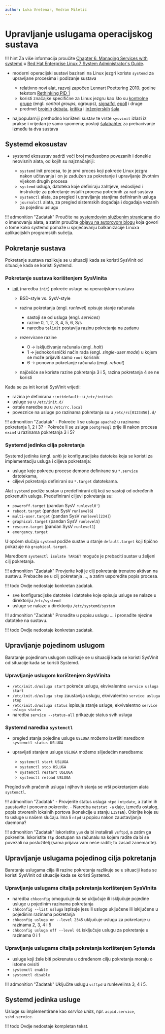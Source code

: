 ```yaml
---
author: Luka Vretenar, Vedran Miletić
---
```


# Upravljanje uslugama operacijskog sustava

!!! hint
    Za više informacija proučite [Chapter 6. Managing Services with systemd](https://access.redhat.com/documentation/en-us/red_hat_enterprise_linux/7/html/system_administrators_guide/chap-managing_services_with_systemd) u [Red Hat Enterprise Linux 7 System Administrator's Guide](https://access.redhat.com/documentation/en-us/red_hat_enterprise_linux/7/html/system_administrators_guide/index).

- moderni operacijski sustavi bazirani na Linux jezgri koriste `systemd` za upravljane procesima i podizanje sustava

    - relativno novi alat, razvoj započeo Lennart Poettering 2010. godine tekstom [Rethinking PID 1](https://0pointer.de/blog/projects/systemd.html)
    - koristi značajke specifične za Linux jezgru kao što su [kontrolne grupe](https://en.wikipedia.org/wiki/Cgroups) (engl. *control groups*, cgroups), [signalfd](https://en.wikipedia.org/wiki/Event_loop), [epoll](https://en.wikipedia.org/wiki/Epoll) i druge
    - predmet [brojnih](https://www.zdnet.com/article/linus-torvalds-and-others-on-linuxs-systemd/) [debata](https://wiki.debian.org/Debate/initsystem/systemd), [kritika](https://ewontfix.com/14/) i [inženjerskih](https://web.archive.org/web/20150101045521/https://plus.google.com/+LennartPoetteringTheOneAndOnly/posts/VUzeRLf5g5m) [šala](https://desuarchive.org/g/thread/44805517)

- najpopularniji prethodno korišteni sustav te vrste `sysvinit` izlazi iz prakse i vrijedan je samo spomena; postoji [šalabahter](https://fedoraproject.org/wiki/SysVinit_to_Systemd_Cheatsheet) za prebacivanje između ta dva sustava

## Systemd ekosustav

- systemd ekosustav sadrži veći broj međusobno povezanih i donekle neovisnih alata, od kojih su najznačajniji:

    - `systemd` init procesa, to je prvi proces koji pokreće Linux jezgra nakon učitavanja i on je zadužen za pokretanje i upravljanje životnim vijekom drugih procesa
    - `systemd` usluga, datoteka koje definiraju zahtjeve, redoslijed i instrukcije za pokretanje ostalih procesa potrebnih za rad sustava
    - `systemctl` alata, za pregled i upravljanje stanjima definiranih usluga
    - `journalctl` alata, za pregled sistemskih događaja i događaja vezanih za pojedinu uslugu

!!! admonition "Zadatak"
    Proučite na [systemdovim službenim stranicama](https://www.freedesktop.org/wiki/Software/systemd/) dio o imenovanju alata, a zatim proučite [objavu na autorovom blogu](https://0pointer.de/blog/projects/why.html) koja govori o tome kako systemd pomaže u sprječavanju balkanizacije Linuxa aplikacijskih programskih sučelja.

## Pokretanje sustava

Pokretanje sustava razlikuje se u situaciji kada se koristi SysVinit od situacije kada se koristi Systemd.

### Pokretanje sustava korištenjem SysVinita

- [init](https://en.wikipedia.org/wiki/Init) (naredba `init`) pokreće usluge na operacijskom sustavu

    - BSD-style vs. SysV-style
    - razina pokretanja (engl. *runlevel*) opisuje stanje računala

        - sastoji se od usluga (engl. *services*)
        - razine 0, 1, 2, 3, 4, 5, 6, S/s
        - naredba `telinit` postavlja razinu pokretanja na zadanu

    - rezervirane razine

        - 0 -> isključivanje računala (engl. *halt*)
        - 1 -> jednokorisnički način rada (engl. *single-user mode*) u kojem se može prijaviti samo `root` korisnik
        - 6 -> ponovno pokretanje računala (engl. *reboot*)

    - najčešće se koriste razine pokretanja 3 i 5, razina pokretanja 4 se ne koristi

Kada se za init koristi SysVinit vrijedi:

- razina je definirana `:initdefault:` u `/etc/inittab`
- usluge su u `/etc/init.d/`
- ostale naredbe su u `/etc/rc.local`
- poveznice na usluge po razinama pokretanja su u `/etc/rc[0123456].d/`

!!! admonition "Zadatak"
    - Pokreće li se usluga `apache2` u razinama pokretanja 1, 2 i 3?
    - Pokreće li se usluga `postgresql` prije ili nakon procesa `exim4` u razinama pokretanja 3 i 5?

### Systemd jedinka cilja pokretanja

Systemd jedinka (engl. *unit*) je konfiguracijska datoteka koja se koristi za implementaciju usluga i ciljeva pokretanja:

- usluge koje pokreću procese demone definirane su `*.service` datotekama,
- ciljevi pokretanja definirani su `*.target` datotekama.

Alat `systemd` podiže sustav u predefinirani cilj koji se sastoji od određenih pokrenutih usluga. Predefinirani ciljevi pokretanja su:

- `poweroff.target` (pandan SysV `runlevel0'`)
- `reboot.target` (pandan SysV `runlevel6`)
- `multi-user.target` (pandan SysV `runlevel[234]`)
- `graphical.target` (pandan SysV `runlevel5`)
- `rescure.target` (pandan SysV `runlevel1`)
- `emergency.target`

U općem slučaju `systemd` podiže sustav u stanje `default.target` koji tipično pokazuje na `graphical.target`.

Maredbom `systemctl isolate TARGET` moguće je prebaciti sustav u željeni cilj pokretanja.

!!! admonition "Zadatak"
    Provjerite koji je cilj pokretanja trenutno aktivan na sustavu. Prebacite se u cilj pokretanja ..., a zatim usporedite popis procesa.

!!! todo
    Ovdje nedostaje konkretan zadatak.

- sve konfiguracijske datoteke i datoteke koje opisuju usluge se nalaze u direktoriju `/etc/systemd`
- usluge se nalaze u direktoriju `/etc/systemd/system`

!!! admonition "Zadatak"
    Pronađite u popisu uslugu ... i pronađite njezine datoteke na sustavu.

!!! todo
    Ovdje nedostaje konkretan zadatak.

## Upravljanje pojedinom uslugom

Baratanje pojedinom uslugom razlikuje se u situaciji kada se koristi SysVinit od situacije kada se koristi Systemd.

### Upravljanje uslugom korištenjem SysVinita

- `/etc/init.d/usluga start` pokreće uslugu, ekvivalentno `service usluga start`
- `/etc/init.d/usluga stop` zaustavlja uslugu, ekvivalentno `service usluga stop`
- `/etc/init.d/usluga status` ispisuje stanje usluge, ekvivalentno `service usluga status`
- naredba `service --status-all` prikazuje status svih usluga

### Systemd naredba `systemctl`

- pregled stanja pojedine usluge `USLUGA` možemo izvršiti naredbom `systemctl status USLUGA`
- upravljati stanjem usluge `USLUGA` možemo slijedećim naredbama:

    - `systemctl start USLUGA`
    - `systemctl stop USLUGA`
    - `systemctl restart USLUGA`
    - `systemctl reload USLUGA`

Pregled svih praćenih usluga i njihovih stanja se vrši pokretanjem alata `systemctl`.

!!! admonition "Zadatak"
    - Provjerite status usluga `ntpd` i `ntpdate`, a zatim ih zaustavite i ponovno pokrenite.
    - Naredba `netstat -a` daje, između ostalog, popis otvorenih lokalnih portova (konekcije u stanju `LISTEN`). Otkrijte koje su to usluge u našem slučaju. Ima li `ntpd` u popisu nakon zaustavljanja daemona?

!!! admonition "Zadatak"
    Iskoristite `yum` da bi instalirali `vsftpd`, a zatim ga pokrenite. Iskoristite `ftp` dostupan na računalu na kojem radite da bi se povezali na poslužitelj (sama prijava vam neće raditi; to zasad zanemarite).

## Upravljanje uslugama pojedinog cilja pokretanja

Baratanje uslugama cilja ili razine pokretanja razlikuje se u situaciji kada se koristi SysVinit od situacije kada se koristi Systemd.

### Upravljanje uslugama citalja pokretanja korištenjem SysVinita

- naredba `chkconfig` omogućuje da se uključuje ili isključuje pojedine usluge u pojedinim razinama pokretanja
- `chkconfig --list usluga` ispisuje jesu li usluge uključene ili isključene u pojedinim razinama pokretanja
- `chkconfig usluga on --level 2345` uključuje uslugu za pokretanje u razinama 2, 3, 4 i 5
- `chkconfig usluga off --level 01` isključuje uslugu za pokretanje u razinama 0 i 1

### Upravljanje uslugama citalja pokretanja korištenjem Sytemda

- usluge koji žele biti pokrenute u određenom cilju pokretanja moraju o istome ovisiti
- `systemctl enable`
- `systemctl disable`

!!! admonition "Zadatak"
    Uključite uslugu `vsftpd` u runlevelima 3, 4 i 5.

## Systemd jedinka usluge

Usluge su implementirane kao *service units*, npr. `acpid.service`, `sshd.service`.

!!! todo
    Ovdje nedostaje kompletan tekst.
